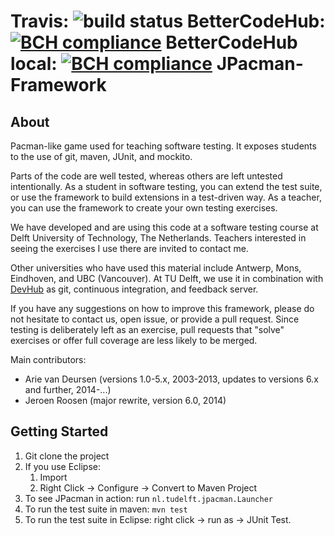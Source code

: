 Travis: ![build status](https://travis-ci.org/SERG-Delft/jpacman-framework.svg?branch=master)
BetterCodeHub: [![BCH compliance](https://bettercodehub.com/edge/badge/achilleasxy/test-bch-jpacman)](https://bettercodehub.com)
BetterCodeHub local: [![BCH compliance](http://e4992edc.ngrok.io/edge/badge/achilleasxy/test-bch-jpacman)](https://bettercodehub.com)
JPacman-Framework
=================

About
-----

Pacman-like game used for teaching software testing.
It exposes students to the use of git, maven, JUnit, and mockito.

Parts of the code are well tested, whereas others are left untested intentionally. As a student in software testing, you can extend the test suite, or use the framework to build extensions in a test-driven way. As a teacher, you can use the framework to create your own testing exercises.

We have developed and are using this code at a software testing course at Delft University of Technology, The Netherlands. Teachers interested in seeing the exercises I use there are invited to contact me.

Other universities who have used this material include Antwerp, Mons, Eindhoven, and UBC (Vancouver).
At TU Delft, we use it in combination with [DevHub](https://github.com/devhub-tud/devhub) as git, continuous integration, and feedback server.

If you have any suggestions on how to improve this framework, please do not hesitate to contact us, open issue, or provide a pull request. Since testing is deliberately left as an exercise, pull requests that "solve" exercises or offer full coverage are less likely to be merged.

Main contributors:

*	Arie van Deursen (versions 1.0-5.x, 2003-2013, updates to versions 6.x and further, 2014-...)
*	Jeroen Roosen (major rewrite, version 6.0, 2014)


Getting Started
---------------

1. Git clone the project
2. If you use Eclipse:
	1. Import
	2. Right Click -> Configure -> Convert to Maven Project
3. To see JPacman in action: run `nl.tudelft.jpacman.Launcher`
4. To run the test suite in maven: `mvn test`
5. To run the test suite in Eclipse: right click -> run as -> JUnit Test.
	 

